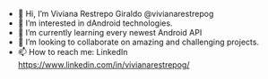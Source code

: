 - 👋 Hi, I’m Viviana Restrepo Giraldo @vivianarestrepog
- 👀 I’m interested in dAndroid technologies.
- 🌱 I’m currently learning every newest Android API
- 💞️ I’m looking to collaborate on amazing and challenging projects.
- 📫 How to reach me: LinkedIn https://www.linkedin.com/in/vivianarestrepog/
